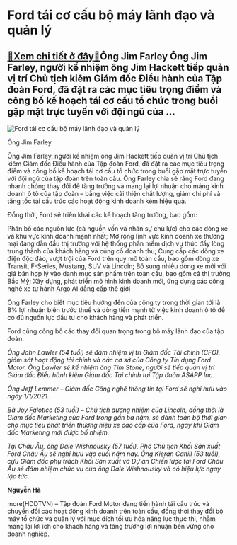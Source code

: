 Ford tái cơ cấu bộ máy lãnh đạo và quản lý
==========================================

[:gift:Xem chi tiết ở đây:gift:](https://hddtvn.com/ford-tai-co-cau-bo-may-lanh-dao-va-quan-ly/)Ông Jim Farley Ông Jim Farley, người kế nhiệm ông Jim Hackett tiếp quản vị trí Chủ tịch kiêm Giám đốc Điều hành của Tập đoàn Ford, đã đặt ra các mục tiêu trọng điểm và công bố kế hoạch tái cơ cấu tổ chức trong buổi gặp mặt trực tuyến với đội ngũ của …
-----------------------------------------------------------------------------------------------------------------------------------------------------------------------------------------------------------------------------------------------------------





![Ford tái cơ cấu bộ máy lãnh đạo và quản lý](https://hddtvn.com/wp-content/uploads/2021/01/4619_Jim_Farley_-_CEO_of_Ford_Motor_Company.jpg "Ford tái cơ cấu bộ máy lãnh đạo và quản lý")


Ông Jim Farley



Ông Jim Farley, người kế nhiệm ông Jim Hackett tiếp quản vị trí Chủ tịch kiêm Giám đốc Điều hành của Tập đoàn Ford, đã đặt ra các mục tiêu trọng điểm và công bố kế hoạch tái cơ cấu tổ chức trong buổi gặp mặt trực tuyến với đội ngũ của tập đoàn trên toàn cầu. Ông Farley chia sẻ rằng Ford đang nhanh chóng thay đổi để tăng trưởng và mang lại lợi nhuận cho mảng kinh doanh ô tô của tập đoàn – bằng việc cải thiện chất lượng, giảm chi phí và tăng tốc tái cấu trúc các hoạt động kinh doanh kém hiệu quả.


Đồng thời, Ford sẽ triển khai các kế hoạch tăng trưởng, bao gồm:


Phân bổ các nguồn lực (cả nguồn vốn và nhân sự chủ lực) cho các dòng xe và khu vực kinh doanh mạnh nhất; Mở rộng lĩnh vực kinh doanh xe thương mại đang dẫn đầu thị trường với hệ thống phần mềm dịch vụ thúc đẩy lòng trung thành của khách hàng và củng cố doanh thu; Cung cấp các dòng xe điện độc đáo, vượt trội của Ford trên quy mô toàn cầu, bao gồm dòng xe Transit, F-Series, Mustang, SUV và Lincoln; Bổ sung nhiều dòng xe mới với giá bán hợp lý vào danh mục sản phẩm trên toàn cầu, bao gồm cả thị trường Bắc Mỹ; Xây dựng, phát triển mô hình kinh doanh mới, ứng dụng các công nghệ xe tự hành Argo AI đẳng cấp thế giới


Ông Farley cho biết mục tiêu hướng đến của công ty trong thời gian tới là 8% lợi nhuận biên trước thuế và dòng tiền mạnh từ việc kinh doanh ô tô để có đủ nguồn lực đầu tư cho khách hàng và phát triển.


Ford cũng công bố các thay đổi quan trọng trong bộ máy lãnh đạo của tập đoàn.






*Ông John Lawler (54 tuổi) sẽ đảm nhiệm vị trí Giám đốc Tài chính (CFO), giám sát hoạt động tài chính và các cơ sở của Công ty Tín dụng Ford Motor. Ông Lawler sẽ kế nhiệm ông Tim Stone, người sẽ tiếp quản vị trí Giám đốc Điều hành kiêm Giám đốc Tài chính tại Tập đoàn ASAPP Inc.*


*Ông Jeff Lemmer – Giám đốc Công nghệ thông tin tại Ford sẽ nghỉ hưu vào ngày 1/1/2021.*


*Bà Joy Falotico (53 tuổi) – Chủ tịch đương nhiệm của Lincoln, đồng thời là Giám đốc Marketing của Ford trong gần ba năm, sẽ dành toàn bộ thời gian cho mục tiêu phát triển thương hiệu xe cao cấp của Ford, ngay khi Giám đốc Marketing mới được bổ nhiệm.*


*Tại Châu Âu, ông Dale Wishnousky (57 tuổi), Phó Chủ tịch Khối Sản xuất Ford Châu Âu sẽ nghỉ hưu vào cuối năm nay. Ông Kieran Cahill (53 tuổi), cựu Giám đốc phụ trách Khối Sản xuất và Dự án Chiến lược tại Ford Châu Âu sẽ đảm nhiệm chức vụ của ông Dale Wishnousky và có hiệu lực ngay lập tức.*







**Nguyễn Hà**



more(HDDTVN) – Tập đoàn Ford Motor đang tiến hành tái cấu trúc và chuyển đổi các hoạt động kinh doanh trên toàn cầu, đồng thời thay đổi bộ máy tổ chức và quản lý với mục đích tối ưu hóa năng lực thực thi, nhằm mang lại lợi ích cho khách hàng và tăng trưởng lợi nhuận bền vững cho doanh nghiệp.

